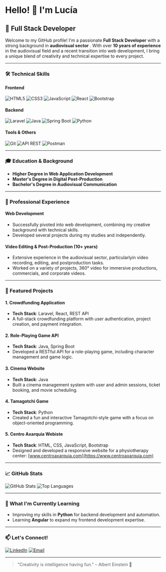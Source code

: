 # Hello! 👋 I'm Lucía

## 🚀 Full Stack Developer

Welcome to my GitHub profile! I'm a passionate **Full Stack Developer** with a strong background in **audiovisual sector** . With over **10 years of experience** in the audiovisual field and a recent transition into web development, I bring a unique blend of creativity and technical expertise to every project.

---

### 🛠️ Technical Skills

#### Frontend
![HTML5](https://img.shields.io/badge/HTML5-E34F26?style=for-the-badge&logo=html5&logoColor=white)
![CSS3](https://img.shields.io/badge/CSS3-1572B6?style=for-the-badge&logo=css3&logoColor=white)
![JavaScript](https://img.shields.io/badge/JavaScript-F7DF1E?style=for-the-badge&logo=javascript&logoColor=black)
![React](https://img.shields.io/badge/React-20232A?style=for-the-badge&logo=react&logoColor=61DAFB)
![Bootstrap](https://img.shields.io/badge/Bootstrap-563D7C?style=for-the-badge&logo=bootstrap&logoColor=white)

#### Backend
![Laravel](https://img.shields.io/badge/Laravel-FF2D20?style=for-the-badge&logo=laravel&logoColor=white)
![Java](https://img.shields.io/badge/Java-ED8B00?style=for-the-badge&logo=openjdk&logoColor=white)
![Spring Boot](https://img.shields.io/badge/Spring_Boot-6DB33F?style=for-the-badge&logo=spring&logoColor=white)
![Python](https://img.shields.io/badge/Python-3776AB?style=for-the-badge&logo=python&logoColor=white)

#### Tools & Others
![Git](https://img.shields.io/badge/Git-F05032?style=for-the-badge&logo=git&logoColor=white)
![API REST](https://img.shields.io/badge/API_REST-FF6F61?style=for-the-badge&logo=json&logoColor=white)
![Postman](https://img.shields.io/badge/Postman-FF6C37?style=for-the-badge&logo=postman&logoColor=white)

---

### 🎓 Education & Background

- **Higher Degree in Web Application Development**
- **Master's Degree in Digital Post-Production**  
- **Bachelor's Degree in Audiovisual Communication**  

---

### 💼 Professional Experience

#### Web Development
- Successfully pivoted into web development, combining my creative background with technical skills.
- Developed several projects during my studies and independently.
  
#### Video Editing & Post-Production (10+ years)
- Extensive experience in the audiovisual sector, particularlyin video recording, editing, and postproduction tasks.
- Worked on a variety of projects, 360° video for immersive productions, commercials, and corporate videos.

---

### 🌟 Featured Projects

#### 1. **Crowdfunding Application**  
- **Tech Stack**: Laravel, React, REST API  
- A full-stack crowdfunding platform with user authentication, project creation, and payment integration.

#### 2. **Role-Playing Game API**  
- **Tech Stack**: Java, Spring Boot  
- Developed a RESTful API for a role-playing game, including character management and game logic.

#### 3. **Cinema Website**  
- **Tech Stack**: Java  
- Built a cinema management system with user and admin sessions, ticket booking, and movie scheduling.

#### 4. **Tamagotchi Game**  
- **Tech Stack**: Python  
- Created a fun and interactive Tamagotchi-style game with a focus on object-oriented programming.

#### 5. **Centro Axarquia Webiste**  
- **Tech Stack**: HTML, CSS, JavaScript, Bootstrap  
- Designed and developed a responsive website for a physiotherapy center: [www.centroaxarquia.com](https://www.centroaxarquia.com)

---

### 📈 GitHub Stats

![GitHub Stats](https://github-readme-stats.vercel.app/api?username=LuciaMartinG&show_icons=true&theme=radical)
![Top Languages](https://github-readme-stats.vercel.app/api/top-langs/?username=LuciaMartinG&layout=compact&theme=radical)

---

### 🌱 What I'm Currently Learning

- Improving my skills in **Python** for backend development and automation.
- Learning **Angular** to expand my frontend development expertise.

---

### 📫 Let's Connect!

[![LinkedIn](https://img.shields.io/badge/LinkedIn-0077B5?style=for-the-badge&logo=linkedin&logoColor=white)](https://www.linkedin.com/in/lucía-martín-guijarro-697ab792)
[![Email](https://img.shields.io/badge/Email-D14836?style=for-the-badge&logo=gmail&logoColor=white)](mailto:lmguijarro92@gmail.com)

---

> "Creativity is intelligence having fun." – Albert Einstein 🚀
